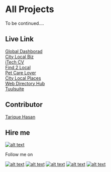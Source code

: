 # All Projects

To be continued....

## Live Link

[Global Dashborad](https://global.wiztechsolution.com/)<br/>
[City Local Biz](https://www.citylocalbiz.us/)<br/>
[iTech CV](https://itechcv.com/)<br/>
[Find 2 Local](https://www.find2local.com/)<br/>
[Pet Care Lover](https://www.petcarelover.com/)<br/>
[City Local Places](https://www.citylocalplaces.co.uk/)<br/>
[Web Directory Hub](https://www.webdirectoryhub.com/)<br/>
[Tuulsuite](https://tuulsuite.com)<br/>

[1.1]: https://i.imgur.com/XWSHgPG.png (linkedIn)
[2.1]: https://i.imgur.com/gQjZmIH.png (twitter)
[3.1]: https://i.imgur.com/RNKLAHv.png (github)
[4.1]: https://i.imgur.com/U7UzOeU.png (facebook)
[5.1]: https://i.imgur.com/nvBin7c.png (Tarique Hasan)
[6.1]: https://i.ibb.co/1syBxpQ/upwork.png (Upwork)

[1]: https://www.linkedin.com/in/tarique-hasan
[2]: https://www.twitter.com/tariquedev
[3]: https://www.github.com/tariquedev
[4]: https://www.facebook.com/Hasan157/
[5]: https://www.tarique.dev
[6]: https://www.upwork.com/freelancers/~012afee899c1545900

## Contributor

[Tarique Hasan](https://www.tarique.dev)

## Hire me

[![alt text][6.1]][6]

Follow me on

[![alt text][1.1]][1]
[![alt text][2.1]][2]
[![alt text][3.1]][3]
[![alt text][4.1]][4]
[![alt text][5.1]][5]


